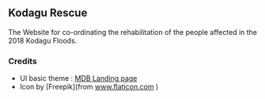 ## Kodagu Rescue

The Website for co-ordinating the rehabilitation of the people affected in the 2018 Kodagu Floods.


### Credits
- UI basic theme : [MDB Landing page](https://github.com/OreliaSk/MDBootstrap-Landing-page)
- Icon by [Freepik](from www.flaticon.com )
